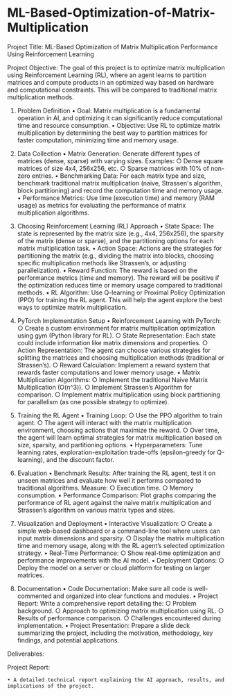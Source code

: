 # ML-Based-Optimization-of-Matrix-Multiplication

Project Title: ML-Based Optimization of Matrix Multiplication Performance Using Reinforcement Learning

Project Objective:
The goal of this project is to optimize matrix multiplication using Reinforcement Learning (RL), where an agent learns to partition matrices and compute products in an optimized way based on hardware and computational constraints. This will be compared to traditional matrix multiplication methods.

1. Problem Definition
	• Goal: Matrix multiplication is a fundamental operation in AI, and optimizing it can significantly reduce computational time and resource consumption.
	• Objective: Use RL to optimize matrix multiplication by determining the best way to partition matrices for faster computation, minimizing time and memory usage.

2. Data Collection
	• Matrix Generation: Generate different types of matrices (dense, sparse) with varying sizes. Examples:
		○ Dense square matrices of size 4x4, 256x256, etc.
		○ Sparse matrices with 10% of non-zero entries.
	• Benchmarking Data: For each matrix type and size, benchmark traditional matrix multiplication (naive, Strassen's algorithm, block partitioning) and record the computation time and memory usage.
	• Performance Metrics: Use time (execution time) and memory (RAM usage) as metrics for evaluating the performance of matrix multiplication algorithms.

3. Choosing Reinforcement Learning (RL) Approach
	• State Space: The state is represented by the matrix size (e.g., 4x4, 256x256), the sparsity of the matrix (dense or sparse), and the partitioning options for each matrix multiplication task.
	• Action Space: Actions are the strategies for partitioning the matrix (e.g., dividing the matrix into blocks, choosing specific multiplication methods like Strassen’s, or adjusting parallelization).
	• Reward Function: The reward is based on the performance metrics (time and memory). The reward will be positive if the optimization reduces time or memory usage compared to traditional methods.
	• RL Algorithm: Use Q-learning or Proximal Policy Optimization (PPO) for training the RL agent. This will help the agent explore the best ways to optimize matrix multiplication.

4. PyTorch Implementation Setup
	• Reinforcement Learning with PyTorch:
		○ Create a custom environment for matrix multiplication optimization using gym (Python library for RL).
		○ State Representation: Each state could include information like matrix dimensions and properties.
		○ Action Representation: The agent can choose various strategies for splitting the matrices and choosing multiplication methods (traditional or Strassen’s).
		○ Reward Calculation: Implement a reward system that rewards faster computations and lower memory usage.
	• Matrix Multiplication Algorithms:
		○ Implement the traditional Naive Matrix Multiplication (O(n^3)).
		○ Implement Strassen’s Algorithm for comparison.
		○ Implement matrix multiplication using block partitioning for parallelism (as one possible strategy to optimize).

5. Training the RL Agent
	• Training Loop:
		○ Use the PPO algorithm to train agent.
		○ The agent will interact with the matrix multiplication environment, choosing actions that maximize the reward.
		○ Over time, the agent will learn optimal strategies for matrix multiplication based on size, sparsity, and partitioning options.
	• Hyperparameters: Tune learning rates, exploration-exploitation trade-offs (epsilon-greedy for Q-learning), and the discount factor.

6. Evaluation
	• Benchmark Results: After training the RL agent, test it on unseen matrices and evaluate how well it performs compared to traditional algorithms. Measure:
		○ Execution time.
		○ Memory consumption.
	• Performance Comparison: Plot graphs comparing the performance of RL agent against the naive matrix multiplication and Strassen’s algorithm on various matrix types and sizes.

7. Visualization and Deployment
	• Interactive Visualization:
		○ Create a simple web-based dashboard or a command-line tool where users can input matrix dimensions and sparsity.
		○ Display the matrix multiplication time and memory usage, along with the RL agent’s selected optimization strategy.
	• Real-Time Performance:
		○ Show real-time optimization and performance improvements with the AI model.
	• Deployment Options:
		○ Deploy the model on a server or cloud platform for testing on larger matrices.

8. Documentation
	• Code Documentation: Make sure all code is well-commented and organized into clear functions and modules.
	• Project Report: Write a comprehensive report detailing the:
		○ Problem background.
		○ Approach to optimizing matrix multiplication using RL.
		○ Results of performance comparison.
		○ Challenges encountered during implementation.
	• Project Presentation: Prepare a slide deck summarizing the project, including the motivation, methodology, key findings, and potential applications.

Deliverables:


	
Project Report:

	• A detailed technical report explaining the AI approach, results, and implications of the project.
